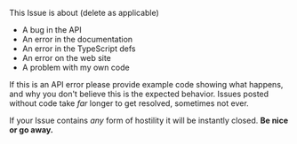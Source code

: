 This Issue is about (delete as applicable)

* A bug in the API
* An error in the documentation
* An error in the TypeScript defs
* An error on the web site
* A problem with my own code

If this is an API error please provide example code showing what happens, and why you don't believe this is the expected behavior. Issues posted without code take _far_ longer to get resolved, sometimes not ever.

If your Issue contains _any_ form of hostility it will be instantly closed.
**Be nice or go away.**